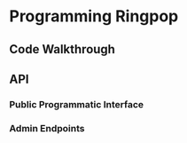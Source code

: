 # Programming Ringpop

## Code Walkthrough

## API

### Public Programmatic Interface

### Admin Endpoints
